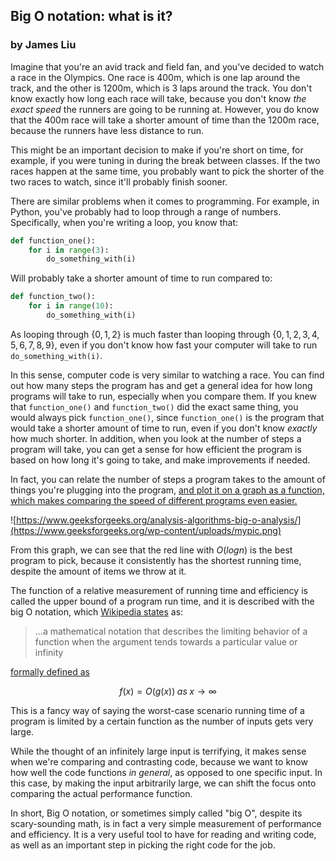 ## Big O notation: what is it?

### by James Liu

Imagine that you're an avid track and field fan, and you've decided to watch a race in the Olympics. One race is 400m, which is one lap around the track, and the other is 1200m, which is 3 laps around the track. You don't know exactly how long each race will take, because you don't know *the exact speed* the runners are going to be running at. However, you do know that the 400m race will take a shorter amount of time than the 1200m race, because the runners have less distance to run.

This might be an important decision to make if you're short on time, for example, if you were tuning in during the break between classes. If the two races happen at the same time, you probably want to pick the shorter of the two races to watch, since it'll probably finish sooner.

There are similar problems when it comes to programming. For example, in Python, you've probably had to loop through a range of numbers. Specifically, when you're writing a loop, you know that: 
```python
def function_one():
    for i in range(3):
        do_something_with(i)
```

Will probably take a shorter amount of time to run compared to:
```python
def function_two():
    for i in range(10):
        do_something_with(i)
``` 

 As looping through $\{0, 1, 2\}$ is much faster than looping through $\{0, 1, 2, 3, 4, 5, 6, 7, 8, 9\}$, even if you don't know how fast your computer will take to run `do_something_with(i)`.

In this sense, computer code is very similar to watching a race. You can find out how many steps the program has and get a general idea for how long programs will take to run, especially when you compare them. If you knew that `function_one()` and `function_two()` did the exact same thing, you would always pick `function_one()`, since `function_one()` is the program that would take a shorter amount of time to run, even if you don't know *exactly* how much shorter. In addition, when you look at the number of steps a program will take, you can get a sense for how efficient the program is based on how long it's going to take, and make improvements if needed.

In fact, you can relate the number of steps a program takes to the amount of things you're plugging into the program, [and plot it on a graph as a function, which makes comparing the speed of different programs even easier.](https://www.geeksforgeeks.org/analysis-algorithms-big-o-analysis/)

![https://www.geeksforgeeks.org/analysis-algorithms-big-o-analysis/](https://www.geeksforgeeks.org/wp-content/uploads/mypic.png)

From this graph, we can see that the red line with $O(logn)$ is the best program to pick, because it consistently has the shortest running time, despite the amount of items we throw at it.

The function of a relative measurement of running time and efficiency is called the upper bound of a program run time, and it is described with the big O notation, which [Wikipedia states](https://en.wikipedia.org/wiki/Big_O_notation) as: 
> ...a mathematical notation that describes the limiting behavior of a function when the argument tends towards a particular value or infinity

[formally defined as](https://en.wikipedia.org/wiki/Big_O_notation#Formal_definition)

$$f(x) = O(g(x))\;as\;x\rightarrow\infty$$

This is a fancy way of saying the worst-case scenario running time of a program is limited by a certain function as the number of inputs gets very large.

While the thought of an infinitely large input is terrifying, it makes sense when we're comparing and contrasting code, because we want to know how well the code functions *in general*, as opposed to one specific input. In this case, by making the input arbitrarily large, we can shift the focus onto comparing the actual performance function.

In short, Big O notation, or sometimes simply called "big O", despite its scary-sounding math, is in fact a very simple measurement of performance and efficiency. It is a very useful tool to have for reading and writing code, as well as an important step in picking the right code for the job.
